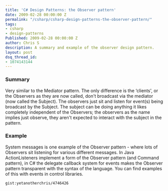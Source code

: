 ```yaml
---
title: 'C# Design Patterns: the Observer pattern'
date: 2009-02-28 00:00:00 Z
permalink: "/csharp/csharp-design-patterns-the-observer-pattern/"
tags:
- csharp
- design-patterns
Published: 2009-02-28 00:00:00 Z
author: Chris S
description: A summary and example of the observer design pattern.
layout: post
dsq_thread_id:
- 1074143144
---
```


### Summary

Very similar to the Mediator pattern. The only difference is the &#8216;clients', or the Observers as they are now called, don't broadcast via the mediator (now called the Subject). The observers just sit and listen for event(s) being broadcast by the Subject. The subject can be doing anything it likes completely independent of the Observers; the observers as the name implies just observe, they aren't expected to interact with the subject in the pattern. 

<!--more-->

### Example

System messages is one example of the Observer pattern - where lots of Observers sit listening for various different messages. In Java ActionListeners implement a form of the Observer pattern (and Command pattern), in C# the delegate callback system for events makes the Observer pattern transparent with the syntax of the language. You can find examples of this with events in control libraries. 

`gist:yetanotherchris/4746426`